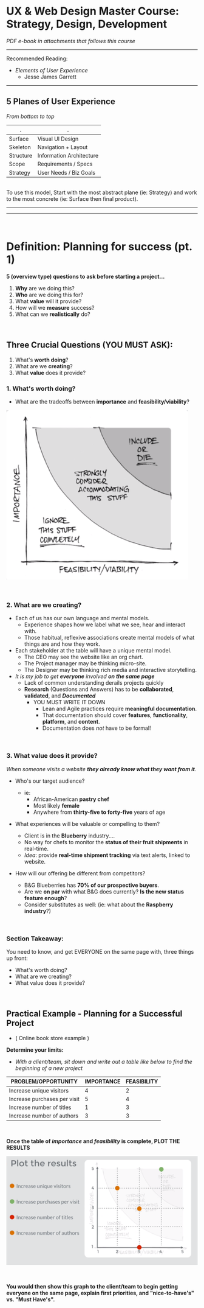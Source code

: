 # UX & Web Design Master Course: Strategy, Design, Development

*PDF e-book in attachments that follows this course*

---

Recommended Reading: 
  - *Elements of User Experience*
    - Jesse James Garrett

---

## 5 Planes of User Experience
*From bottom to top*

. | .
---|---
Surface | Visual UI Design
Skeleton | Navigation + Layout
Structure | Information Architecture
Scope | Requirements / Specs
Strategy | User Needs / Biz Goals

<br />
To use this model, Start with the most abstract plane (ie: Strategy) and work to the most concrete (ie: Surface then final product).

---
---
<br />

# Definition: Planning for success (pt. 1)

**5 (overview type) questions to ask before starting a project...**
1. **Why** are we doing this?
2. **Who** are we doing this for?
3. What **value** will it provide?
4. How will we **measure** success?
5. What can we **realistically** do?

<br />

## **Three Crucial Questions (YOU MUST ASK):**
1. What's **worth doing**?
2. What are we **creating**?
3. What **value** does it provide?

### **1.** What's worth doing?
- What are the tradeoffs between **importance** and **feasibility/viability**?

![importance vs feasibility/viability](./images/01%20-%20Notes%20-%20Importance%20vs%20Feasibility.png)

<br />

### **2.** What are we creating?
- Each of us has our own language and mental models.
  - Experience shapes how we label what we see, hear and interact with.
  - Those habitual, reflexive associations create mental models of what things are and how they work.
- Each stakeholder at the table will have a unique mental model.
  - The CEO may see the website like an org chart.
  - The Project manager may be thinking micro-site.
  - The Designer may be thinking rich media and interactive storytelling.
- *It is my job to get __everyone__ involved __on the same page__*
  - Lack of common understanding derails projects quickly
  - __Research__ (Questions and Answers) has to be **collaborated**, **validated**, and ***Documented***
    - YOU MUST WRITE IT DOWN
      - Lean and Agile practices require **meaningful documentation**.
      - That documentation should cover **features**, **functionality**, **platform**, and **content**.
      - Documentation does *not* have to be formal!

<br />

### **3.** What value does it provide?
*When someone visits a website **they already know what they want from it**.*

- Who's our target audience?
  - ie: 
    - African-American **pastry chef**
    - Most likely **female**
    - Anywhere from **thirty-five to forty-five** years of age

- What experiences will be valuable or compelling to them?
  - Client is in the **Blueberry** industry....
  - No way for chefs to monitor the **status of their fruit shipments** in real-time.
  - *Idea*: provide **real-time shipment tracking** via text alerts, linked to website.

- How will our offering be different from competitors?
  - B&G Blueberries has **70% of our prospective buyers**.
  - Are we **on par** with what B&G does currently? **Is the new status feature enough**?
  - Consider substitutes as well: (ie: what about the **Raspberry industry**?)

<br />

### **Section Takeaway:**
You need to know, and get EVERYONE on the same page with, three things up front:
- What's worth doing?
- What are we creating?
- What value does it provide?

<br />

## Practical Example - **Planning for a Successful Project**
- ( Online book store example )

**Determine your limits:**

- *With a client/team, sit down and write out a table like below to find the beginning of a new project*

PROBLEM/OPPORTUNITY | IMPORTANCE | FEASIBILITY
-- | -- | --
Increase unique visitors | 4 | 2
Increase purchases per visit | 5 | 4
Increase number of titles | 1 | 3
Increase number of authors | 3 | 3

<br />

**Once the table of *importance* and *feasibility* is complete, PLOT THE RESULTS**

![BookStore Example - Importance vs Feasibility](./images/01%20-%20Notes%20-%20BookStore%20Example%20-%20Importance%20vs%20Feasibility.png)

<br />

**You would then show this graph to the client/team to begin getting everyone on the same page, explain first priorities, and "nice-to-have's" vs. "Must Have's".**